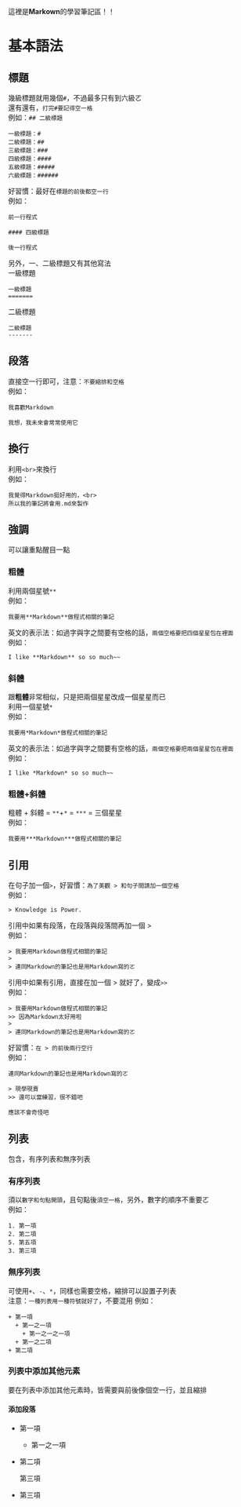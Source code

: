 這裡是**Markown**的學習筆記區！！

基本語法
=======


## 標題

幾級標題就用幾個`#`，不過最多只有到六級ㄛ<br>
還有還有，`打完#要記得空一格`<br>
例如：`## 二級標題`
  ```
  一級標題：# 
  二級標題：## 
  三級標題：### 
  四級標題：#### 
  五級標題：##### 
  六級標題：###### 
  ```

好習慣：最好在`標題的前後都空一行`<BR>
例如：
  ```
  前一行程式

  #### 四級標題

  後一行程式
  ```

另外，一、二級標題又有其他寫法<BR>
一級標題
  ```
  一級標題
  =======
  ```
二級標題
  ```
  二級標題
  -------
  ```
  
  
## 段落
  
直接空一行即可，注意：`不要縮排和空格`<BR>
例如：
  ```
  我喜歡Markdown
  
  我想，我未來會常常使用它
  ```
  

## 換行
  
利用`<br>`來換行<br>
例如：
  ```
  我覺得Markdown挺好用的，<br>
  所以我的筆記將會用.md來製作
  ```
  
  
## 強調
  
可以讓重點醒目一點
  
### 粗體
  
利用兩個星號`**`<br>
例如：
  ```
  我要用**Markdown**做程式相關的筆記
  ```

英文的表示法：如過字與字之間要有空格的話，`兩個空格要把四個星星包在裡面`<br>
例如：
  ```
  I like **Markdown** so so much~~
  ```

  
### 斜體
  
跟**粗體**非常相似，只是把兩個星星改成一個星星而已<BR>
利用一個星號`*`<br>
例如：
  ```
  我要用*Markdown*做程式相關的筆記
  ```

英文的表示法：如過字與字之間要有空格的話，`兩個空格要把兩個星星包在裡面`<br>
例如：
  ```
  I like *Markdown* so so much~~
  ```
  

### 粗體+斜體

粗體 + 斜體 = `**`+`*` = `***` = 三個星星<br>
例如：
  ```
  我要用***Markdown***做程式相關的筆記
  ```
  
  
## 引用

在句子加一個`>`，好習慣：`為了美觀 > 和句子間請加一個空格`<br>
例如：
  ```
  > Knowledge is Power.
  ```

引用中如果有段落，在段落與段落間再加一個 > <BR>
例如：
  ```
  > 我要用Markdown做程式相關的筆記
  > 
  > 連同Markdown的筆記也是用Markdown寫的ㄛ
  ```
  
引用中如果有引用，直接在加一個 > 就好了，變成`>>`<BR>
例如：
  ```
  > 我要用Markdown做程式相關的筆記
  >> 因為Markdown太好用啦
  > 
  > 連同Markdown的筆記也是用Markdown寫的ㄛ
  ```

好習慣：`在 > 的前後兩行空行`<BR>
例如：
  ```
  連同Markdown的筆記也是用Markdown寫的ㄛ
  
  > 現學現賣
  >> 還可以當練習，很不錯吧
  
  應該不會奇怪吧
  ```
  
  
## 列表
  
包含，有序列表和無序列表
  
### 有序列表

須以`數字和句點開頭`，且句點後`須空一格`，另外，數字的順序不重要ㄛ<BR>
例如：
  ```
  1. 第一項
  2. 第二項
  5. 第五項
  3. 第三項
  ```

### 無序列表
  
可使用`+`、`-`、`*`，同樣也需要空格，縮排可以設置子列表<BR>
注意：`一種列表用一種符號就好了`，不要混用
例如：
  ```
  + 第一項
    + 第一之一項
      + 第一之一之一項
    + 第一之二項
  + 第二項
  ```
  
### 列表中添加其他元素
  
要在列表中添加其他元素時，皆需要與前後像個空一行，並且縮排
  
#### 添加段落
  
  
  + 第一項
    + 第一之一項
  + 第二項

    第三項
  + 第三項
  
  
  
  
  
  
  
  
  
  
  
  
  
  
